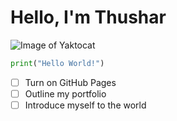 # Hello, I'm Thushar
![Image of Yaktocat](https://octodex.github.com/images/yaktocat.png)
``` python
print("Hello World!")
```
- [ ] Turn on GitHub Pages
- [ ] Outline my portfolio
- [ ] Introduce myself to the world
